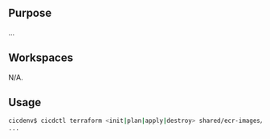 ## Purpose
...

## Workspaces
N/A.

## Usage
```bash
cicdenv$ cicdctl terraform <init|plan|apply|destroy> shared/ecr-images/samples:main
...
```

